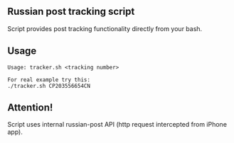 ## Russian post tracking script ##
Script provides post tracking functionality directly from your bash.

## Usage ##
	Usage: tracker.sh <tracking number>

	For real example try this:
	./tracker.sh CP203556654CN

## Attention! ##
Script uses internal russian-post API (http request intercepted from iPhone app).

